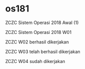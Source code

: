 # os181

ZCZC Sistem Operasi 2018 Awal (1)

ZCZC Sistem Operasi 2018 W01

ZCZC W02 berhasil dikerjakan

ZCZC W03 telah berhasil dikerjakan

ZCZC W04 sudah dikerjakan
